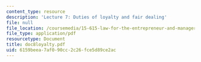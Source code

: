 ```yaml
---
content_type: resource
description: 'Lecture 7: Duties of loyalty and fair dealing'
file: null
file_location: /coursemedia/15-615-law-for-the-entrepreneur-and-manager-spring-2003/6159beea7af090cc2c26fce5d89ce2ac_doc8loyalty.pdf
file_type: application/pdf
resourcetype: Document
title: doc8loyalty.pdf
uid: 6159beea-7af0-90cc-2c26-fce5d89ce2ac
---
```

